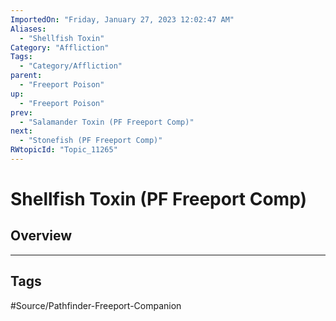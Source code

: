 ```yaml
---
ImportedOn: "Friday, January 27, 2023 12:02:47 AM"
Aliases:
  - "Shellfish Toxin"
Category: "Affliction"
Tags:
  - "Category/Affliction"
parent:
  - "Freeport Poison"
up:
  - "Freeport Poison"
prev:
  - "Salamander Toxin (PF Freeport Comp)"
next:
  - "Stonefish (PF Freeport Comp)"
RWtopicId: "Topic_11265"
---
```

# Shellfish Toxin (PF Freeport Comp)
## Overview

---
## Tags
#Source/Pathfinder-Freeport-Companion

